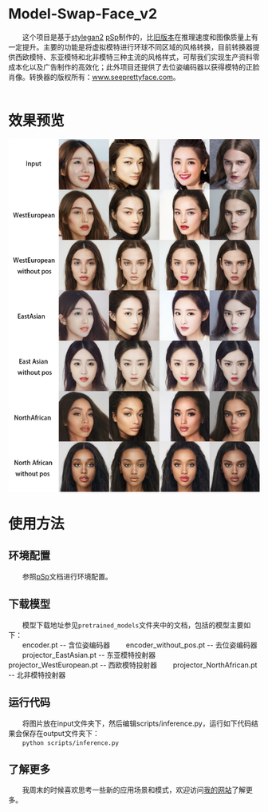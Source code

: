 # Model-Swap-Face_v2
&emsp;&emsp;这个项目是基于<a href='https://github.com/NVlabs/stylegan2'>stylegan2</a> <a href='https://github.com/eladrich/pixel2style2pixel'>pSp</a>制作的，比<a href='https://github.com/a312863063/Model-Swap-Face'>旧版本</a>在推理速度和图像质量上有一定提升。主要的功能是将虚拟模特进行环球不同区域的风格转换，目前转换器提供西欧模特、东亚模特和北非模特三种主流的风格样式，可帮我们实现生产资料零成本化以及广告制作的高效化；此外项目还提供了去位姿编码器以获得模特的正脸肖像。转换器的版权所有：<a href='http://www.seeprettyface.com'>www.seeprettyface.com</a>。<br /><br />

# 效果预览
<p align="center">
	<img src="https://github.com/a312863063/Model-Swap-Face_v2/blob/main/docs/model_stylization.jpg" alt="Sample">
</p>

# 使用方法
## 环境配置
&emsp;&emsp;参照<a href='https://github.com/eladrich/pixel2style2pixel'>pSp</a>文档进行环境配置。

## 下载模型
&emsp;&emsp;模型下载地址参见`pretrained_models`文件夹中的文档，包括的模型主要如下：<br />
&emsp;&emsp;encoder.pt -- 含位姿编码器
&emsp;&emsp;encoder_without_pos.pt -- 去位姿编码器
&emsp;&emsp;projector_EastAsian.pt -- 东亚模特投射器
&emsp;&emsp;projector_WestEuropean.pt -- 西欧模特投射器
&emsp;&emsp;projector_NorthAfrican.pt -- 北非模特投射器

## 运行代码
&emsp;&emsp;将图片放在input文件夹下，然后编辑scripts/inference.py，运行如下代码结果会保存在output文件夹下：<br />
&emsp;&emsp;```python scripts/inference.py```

## 了解更多
&emsp;&emsp;我周末的时候喜欢思考一些新的应用场景和模式，欢迎访问<a href='http://www.seeprettyface.com'>我的网站</a>了解更多。
